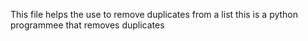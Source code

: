This file helps the use to remove duplicates from a list
this is a python programmee that removes duplicates
